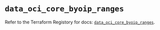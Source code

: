 # `data_oci_core_byoip_ranges`

Refer to the Terraform Registory for docs: [`data_oci_core_byoip_ranges`](https://registry.terraform.io/providers/oracle/oci/6.18.0/docs/data-sources/core_byoip_ranges).
